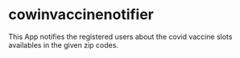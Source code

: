 # cowinvaccinenotifier
This App notifies the registered users about the covid vaccine slots availables in the given zip codes.
